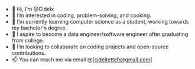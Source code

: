 - 👋 Hi, I’m @Cidelx
- 👀 I’m interested in coding, problem-solving, and cooking.
- 🌱 I’m currently learning computer science as a student, working towards my bachelor's degree.
- 💼 I aspire to become a data engineer/software engineer after graduating from college.
- 💞️ I’m looking to collaborate on coding projects and open-source contributions.
- 📫 You can reach me via email @[cideltetteh@gmail.com]

<!---
Cidelx/Cidelx is a ✨ special ✨ repository because its `README.md` (this file) appears on your GitHub profile.
You can click the Preview link to take a look at your changes.
--->

